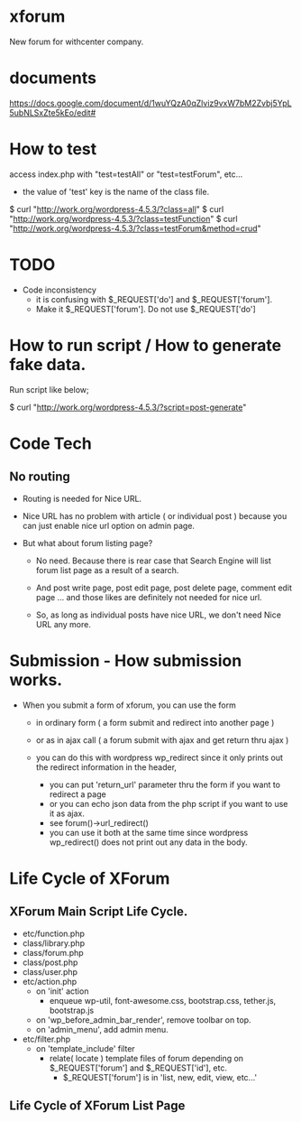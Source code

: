 # xforum
New forum for withcenter company.



# documents

https://docs.google.com/document/d/1wuYQzA0qZlviz9vxW7bM2Zvbj5YpL5ubNLSxZte5kEo/edit#


# How to test

access index.php with "test=testAll" or "test=testForum", etc...

* the value of 'test' key is the name of the class file.



$ curl "http://work.org/wordpress-4.5.3/?class=all"
$ curl "http://work.org/wordpress-4.5.3/?class=testFunction"
$ curl "http://work.org/wordpress-4.5.3/?class=testForum&method=crud"



# TODO

* Code inconsistency
    * it is confusing with $_REQUEST['do'] and $_REQUEST['forum'].
    * Make it $_REQUEST['forum']. Do not use $_REQUEST['do']
    
    
    



# How to run script / How to generate fake data.


Run script like below;

$ curl "http://work.org/wordpress-4.5.3/?script=post-generate"




# Code Tech

## No routing

* Routing is needed for Nice URL.

* Nice URL has no problem with article ( or individual post ) because you can just enable nice url option on admin page.

* But what about forum listing page?

    * No need. Because there is rear case that Search Engine will list forum list page as a result of a search.

    * And post write page, post edit page, post delete page, comment edit page ... and those likes are definitely not needed for nice url.
     
    * So, as long as individual posts have nice URL, we don't need Nice URL any more.





# Submission - How submission works.

* When you submit a form of xforum, you can use the form
    * in ordinary form ( a form submit and redirect into another page )
    * or as in ajax call ( a forum submit with ajax and get return thru ajax )

    * you can do this with wordpress wp_redirect since it only prints out the redirect information in the header,
        * you can put 'return_url' parameter thru the form if you want to redirect a page
        * or you can echo json data from the php script if you want to use it as ajax.
        * see forum()->url_redirect()
        * you can use it both at the same time since wordpress wp_redirect() does not print out any data in the body.
        








# Life Cycle of XForum

## XForum Main Script Life Cycle.


- etc/function.php
- class/library.php
- class/forum.php
- class/post.php
- class/user.php
- etc/action.php
    - on 'init' action
        - enqueue wp-util, font-awesome.css, bootstrap.css, tether.js, bootstrap.js
    - on 'wp_before_admin_bar_render', remove toolbar on top.
    - on 'admin_menu', add admin menu.
- etc/filter.php
    - on 'template_include' filter
        - relate( locate ) template files of forum depending on $_REQUEST['forum'] and $_REQUEST['id'], etc.
            - $_REQUEST['forum'] is in 'list, new, edit, view, etc...'

## Life Cycle of XForum List Page
